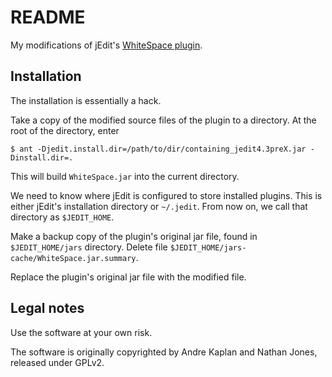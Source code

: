 README
======

My modifications of jEdit's
[WhiteSpace plugin](http://plugins.jedit.org/plugins/?WhiteSpace).

Installation
------------

The installation is essentially a hack.

Take a copy of the modified source files of the plugin to a directory. At
the root of the directory, enter

    $ ant -Djedit.install.dir=/path/to/dir/containing_jedit4.3preX.jar -Dinstall.dir=.

This will build `WhiteSpace.jar` into the current directory.

We need to know where jEdit is configured to store installed plugins. This
is either jEdit's installation directory or `~/.jedit`. From now on, we call
that directory as `$JEDIT_HOME`.

Make a backup copy of the plugin's original jar file, found in
`$JEDIT_HOME/jars` directory. Delete file
`$JEDIT_HOME/jars-cache/WhiteSpace.jar.summary`.

Replace the plugin's original jar file with the modified file.

Legal notes
-----------

Use the software at your own risk.

The software is originally copyrighted by Andre Kaplan and Nathan Jones,
released under GPLv2.
